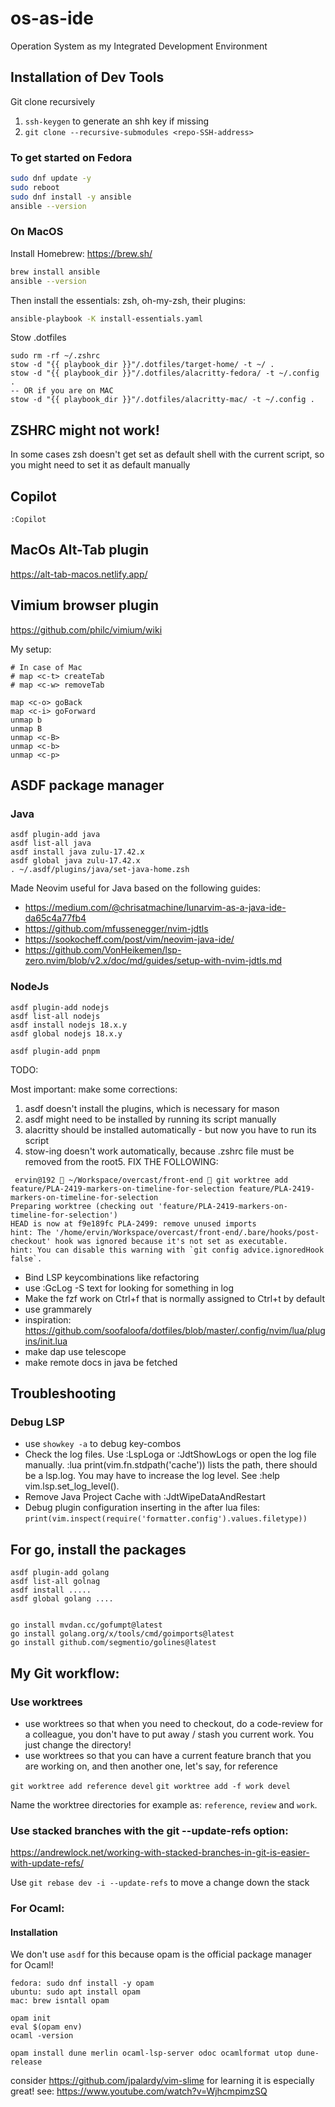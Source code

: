 # os-as-ide

Operation System as my Integrated Development Environment

## Installation of Dev Tools

Git clone recursively

1. `ssh-keygen` to generate an shh key if missing
2. `git clone --recursive-submodules <repo-SSH-address>`

### To get started on Fedora

```sh
sudo dnf update -y
sudo reboot
sudo dnf install -y ansible
ansible --version
```

### On MacOS

Install Homebrew: https://brew.sh/

```sh
brew install ansible
ansible --version
```

Then install the essentials: zsh, oh-my-zsh, their plugins:

```sh
ansible-playbook -K install-essentials.yaml
```

Stow .dotfiles

```shell
sudo rm -rf ~/.zshrc
stow -d "{{ playbook_dir }}"/.dotfiles/target-home/ -t ~/ .
stow -d "{{ playbook_dir }}"/.dotfiles/alacritty-fedora/ -t ~/.config .
-- OR if you are on MAC
stow -d "{{ playbook_dir }}"/.dotfiles/alacritty-mac/ -t ~/.config .
```

## ZSHRC might not work!

In some cases zsh doesn't get set as default shell with the current script, so you might need to set it as default manually

## Copilot

`:Copilot`

## MacOs Alt-Tab plugin

https://alt-tab-macos.netlify.app/

## Vimium browser plugin

https://github.com/philc/vimium/wiki

My setup:

```
# In case of Mac
# map <c-t> createTab
# map <c-w> removeTab

map <c-o> goBack
map <c-i> goForward
unmap b
unmap B
unmap <c-B>
unmap <c-b>
unmap <c-p>
```

## ASDF package manager

### Java

```shell
asdf plugin-add java
asdf list-all java
asdf install java zulu-17.42.x
asdf global java zulu-17.42.x
. ~/.asdf/plugins/java/set-java-home.zsh
```

Made Neovim useful for Java based on the following guides:

- https://medium.com/@chrisatmachine/lunarvim-as-a-java-ide-da65c4a77fb4
- https://github.com/mfussenegger/nvim-jdtls
- https://sookocheff.com/post/vim/neovim-java-ide/
- https://github.com/VonHeikemen/lsp-zero.nvim/blob/v2.x/doc/md/guides/setup-with-nvim-jdtls.md

### NodeJs

```shell
asdf plugin-add nodejs
asdf list-all nodejs
asdf install nodejs 18.x.y
asdf global nodejs 18.x.y
```

```
asdf plugin-add pnpm
```

TODO:

Most important:
make some corrections:

1. asdf doesn't install the plugins, which is necessary for mason
2. asdf might need to be installed by running its script manually
3. alacritty should be installed automatically - but now you have to run its script
4. stow-ing doesn't work automatically, because .zshrc file must be removed from the root5. FIX THE FOLLOWING:

```
 ervin@192  ~/Workspace/overcast/front-end  git worktree add feature/PLA-2419-markers-on-timeline-for-selection feature/PLA-2419-markers-on-timeline-for-selection
Preparing worktree (checking out 'feature/PLA-2419-markers-on-timeline-for-selection')
HEAD is now at f9e189fc PLA-2499: remove unused imports
hint: The '/home/ervin/Workspace/overcast/front-end/.bare/hooks/post-checkout' hook was ignored because it's not set as executable.
hint: You can disable this warning with `git config advice.ignoredHook false`.
```

- Bind LSP keycombinations like refactoring
- use :GcLog -S text for looking for something in log
- Make the fzf work on Ctrl+f that is normally assigned to Ctrl+t by default
- use grammarely
- inspiration: https://github.com/soofaloofa/dotfiles/blob/master/.config/nvim/lua/plugins/init.lua
- make dap use telescope
- make remote docs in java be fetched

## Troubleshooting

### Debug LSP

- use `showkey -a` to debug key-combos
- Check the log files. Use :LspLoga or :JdtShowLogs or open the log file manually. :lua print(vim.fn.stdpath('cache')) lists the path, there should be a lsp.log. You may have to increase the log level. See :help vim.lsp.set_log_level().
- Remove Java Project Cache with :JdtWipeDataAndRestart
- Debug plugin configuration inserting in the after lua files: `print(vim.inspect(require('formatter.config').values.filetype))`

## For go, install the packages

```
asdf plugin-add golang
asdf list-all golnag
asdf install .....
asdf global golang ....


go install mvdan.cc/gofumpt@latest
go install golang.org/x/tools/cmd/goimports@latest
go install github.com/segmentio/golines@latest
```

## My Git workflow:

### Use worktrees

- use worktrees so that when you need to checkout, do a code-review for a colleague, you don't have to put away / stash you current work. You just change the directory!
- use worktrees so that you can have a current feature branch that you are working on, and then another one, let's say, for reference

`git worktree add reference devel`
`git worktree add -f work devel`

Name the worktree directories for example as: `reference`, `review` and `work`.

### Use stacked branches with the git --update-refs option:

https://andrewlock.net/working-with-stacked-branches-in-git-is-easier-with-update-refs/

Use `git rebase dev -i --update-refs` to move a change down the stack

### For Ocaml:

#### Installation

We don't use `asdf` for this because opam is the official package manager for Ocaml!

```
fedora: sudo dnf install -y opam
ubuntu: sudo apt install opam
mac: brew isntall opam
```

```
opam init
eval $(opam env)
ocaml -version
```

```
opam install dune merlin ocaml-lsp-server odoc ocamlformat utop dune-release
```

consider https://github.com/jpalardy/vim-slime
for learning it is especially great! see: https://www.youtube.com/watch?v=WjhcmpimzSQ
